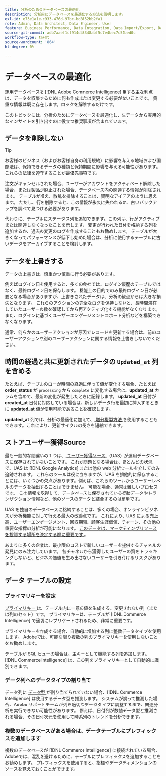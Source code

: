 ```yaml
---
title: 分析のためのデータベースの最適化
description: 分析用にデータベースを最適化する方法を説明します。
exl-id: e73e1a1e-c933-476d-97bc-bd8f52bb2fa1
role: Admin, Data Architect, Data Engineer, User
feature: Business Performance, Data Integration, Data Import/Export, Data Warehouse Manager
source-git-commit: adb7aaef1cf914d43348abf5c7e4bec7c51bed0c
workflow-type: tm+mt
source-wordcount: '864'
ht-degree: 0%

---
```


# データベースの最適化

運用データベースを [!DNL Adobe Commerce Intelligence] 用する主な利点は、データを収集するために何も作成または変更する必要がないことです。 貴重な情報は既に存在します。ロックを解除するだけです。

このトピックには、分析のためにデータベースを最適化し、生データから実用的なインサイトを引き出すのに役立つ推奨事項が含まれています。

## データを削除しない

>[!TIP]
>
>お客様のビジネス（およびお客様自身の利用規約）に影響を与える地域および国際法は、保持できるデータの種類と保持期間に影響を与える可能性があります。 これらの法律を遵守することが最優先事項です。

注文がキャンセルされた場合、ユーザーがアカウントをアクティベート解除した場合、または製品が廃止された場合、データベース内の関連する情報が削除されます。 テーブルが増え、散乱を排除することは、賢明なアイデアのように思えます。 ただし、行を削除すると、この情報が永久に失われるか、古いバックアップを調べて見つける必要があります。

代わりに、テーブルにステータス列を追加できます。この列は、行がアクティブまたは関連しなくなったことを示します。 変更が行われた日付を格納する列を追加するか、過去の変更のログを作成することもお勧めします。 テーブルが大きくなってパフォーマンスが低下し始めた場合は、分析に使用するテーブルに古いデータをアーカイブすることを検討します。

## データを上書きする

データの上書きは、慎重かつ慎重に行う必要があります。

例えばログイン日を使用すると、多くの会社では、ログイン履歴のテーブルではなく、最終ログイン日を保存します。 機能上の目的でのみ最終ログイン日が必要となる場合がありますが、上書きされたデータは、分析の観点からは大きな損失となります。 これらのアクションの完全なログを保持しないと、長時間滞在していたユーザーの数を確認してから再アクティブ化する機能がなくなります。 また、ログインに基づくユーザーエンゲージメントコホート分析などを構築できなくなります。

通常、何らかのユーザーアクションが原因でレコードを更新する場合は、前のユーザーアクションや別のユーザーアクションに関する情報を上書きしないでください。

## 時間の経過と共に更新されたデータの `Updated_at` 列を含める

たとえば、テーブルのローが時間の経過に伴って値が変化する場合、たとえば **order\_status** が `processing` から `complete` に変化する場合は、**updated\_at** カラムを含めて、最新の変化が発生したときに記録します。 **updated\_at** 日付が **created\_at** 日付に対応している場合は、新しいデータ行を最初に挿入するときに **updated\_at** 値が使用可能であることを確認します。

**updated\_at** 列では、分析の最適化に加えて、[ 増分複製方法 ](../data-analyst/data-warehouse-mgr/cfg-replication-methods.md) を使用することもできます。これにより、更新サイクルの長さを短縮できます。

## ストアユーザー獲得Source

最も一般的な間違いの 1 つは、[ ユーザー獲得ソース ](../data-analyst/analysis/google-track-user-acq.md) （UAS）が運用データベースに保存されていないことです。 これが問題となる場合は、ほとんどの状況で、UAS は [!DNL Google Analytics] または他の web 分析ツールを介してのみ追跡されます。 これらのツールは役に立ちますが、UAS を排他的に保存することには、いくつかの欠点があります。例えば、これらのツールからユーザーレベルのデータを抽出することはできません。 可能な場合、通常は難しいプロセスです。 この情報を取得して、データベースに保存されている行動データやトランザクション情報など、他のソースのデータと結合するのは簡単です。

UAS を独自のデータベースに格納することは、多くの場合、オンラインビジネスが分析機能に対して行える最大の改善点です。 これにより、UAS による売上高、ユーザーエンゲージメント、回収期間、顧客生涯価値、チャーン、その他の重要な指標の分析が可能になります。 [ このデータは、マーケティングリソースを投資する場所を決定する際に重要です ](../data-analyst/analysis/most-value-source-channel.md)。

あまりに多くの企業は、最小限のコストで新しいユーザーを提供するチャネルの発見にのみ注力しています。 各チャネルから獲得したユーザーの質をトラッキングしないと、ビジネス価値を生み出さないユーザーを引き付けるリスクがあります。

## データ テーブルの設定

### プライマリキーを設定

[ プライマリキー ](https://en.wikipedia.org/wiki/Unique_key) は、テーブル内に一意の値を生成する、変更されない列（または列のセット）です。 プライマリキーは、テーブルが [!DNL Commerce Intelligence] で適切にレプリケートされるため、非常に重要です。

プライマリキーを作成する場合、自動的に増加する列に整数データタイプを使用します。 Adobeでは、可能な限り複数の列のプライマリキーを使用しないことをお勧めします。

テーブルが SQL ビューの場合は、主キーとして機能する列を追加します。 [!DNL Commerce Intelligence] は、この列をプライマリキーとして自動的に識別できます。

### データ列へのデータタイプの割り当て

データ列に [ データ型 ](https://en.wikipedia.org/wiki/Data_type) が割り当てられていない場合、[!DNL Commerce Intelligence] は使用するデータ型を推測します。 システムが誤って推測した場合、Adobe サポートチームが列を適切なデータタイプに調整するまで、関連分析を実行できない可能性があります。 例えば、日付列が数値データ型と推測される場合、その日付次元を使用して時系列のトレンドを分析できます。

### 複数のデータベースがある場合は、データテーブルにプレフィックスを追加します

複数のデータベースが [!DNL Commerce Intelligence] に接続されている場合、Adobeでは、混乱を避けるために、テーブルにプレフィックスを追加することをお勧めします。 プレフィックスを使用すると、指標やデータディメンションのソースを覚えておくことができます。
